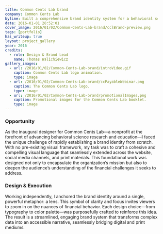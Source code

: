 ```yaml
---
title: Common Cents Lab brand
company: Common Cents Lab
byline: Built a comprehensive brand identity system for a behavioral science research nonprofit
date: 2016-01-01 20:52:01
cover_image: 2016/01/02/Common-Cents-Lab-brand/cclBrand-preview.png
tags: [portfolio]
has_writeup: true
layout: project_gallery
year: 2016
credits:
  - role: Design & Brand Lead
    name: Thomas Walichiewicz
gallery_images:
  - url: /2016/01/02/Common-Cents-Lab-brand/introVideo.gif
    caption: Common Cents Lab logo animation.
    type: image
  - url: /2016/01/02/Common-Cents-Lab-brand/ccPayableWebinar.png
    caption: The Common Cents Lab logo.
    type: image
  - url: /2016/01/02/Common-Cents-Lab-brand/promotionalImages.png
    caption: Promotional images for the Common Cents Lab booklet.
    type: image
---
```


### Opportunity

As the inaugural designer for Common Cents Lab—a nonprofit at the forefront of advancing behavioral science research and education—I faced the unique challenge of rapidly establishing a brand identity from scratch. With no pre-existing visual framework, my task was to craft a cohesive and compelling visual language that seamlessly extended across the website, social media channels, and print materials. This foundational work was designed not only to encapsulate the organization’s mission but also to deepen the audience’s understanding of the financial challenges it seeks to address.

### Design & Execution

Working independently, I anchored the brand identity around a single, powerful metaphor: a lens. This symbol of clarity and focus invites viewers to zoom in on the nuances of financial behavior. Each design choice—from typography to color palette—was purposefully crafted to reinforce this idea. The result is a streamlined, engaging brand system that transforms complex data into an accessible narrative, seamlessly bridging digital and print mediums.
